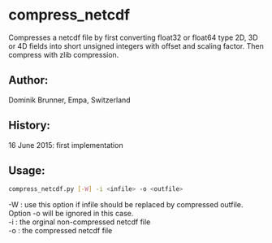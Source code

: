 # compress_netcdf

Compresses a netcdf file by first converting float32 or float64 type
2D, 3D or 4D fields into short unsigned integers with offset and scaling factor.
Then compress with zlib compression.

## Author:

Dominik Brunner, Empa, Switzerland

## History:

16 June 2015: first implementation

## Usage:

```bash
compress_netcdf.py [-W] -i <infile> -o <outfile>
```
-W : use this option if infile should be replaced by compressed outfile. Option -o <outfile> will be ignored in this case.    
-i <infile>: the orginal non-compressed netcdf file    
-o <outfile>: the compressed netcdf file    

